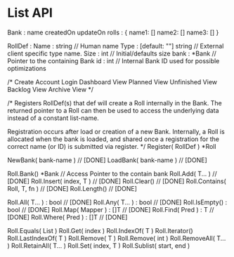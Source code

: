 # List API

Bank :
  name
  createdOn
  updateOn
  rolls : {
    name1: []
    name2: []
    name3: []
  }
  

RollDef :
  Name : string                   // Human name
  Type : [default: ""] string     // External client specific type name.
  Size : int                      // Initial/defaults size
  bank : *Bank                    // Pointer to the containing Bank
  id   : int                      // Internal Bank ID used for possible optimizations
  
/*
  Create Account
  Login
  Dashboard View
  Planned View
  Unfinished View
  Backlog View
  Archive View
*/

/*
  Registers RollDef(s) that def will create a Roll internally in the Bank.
  The returned pointer to a Roll can then be used to access the underlying
  data instead of a constant list-name.
  
  Registration occurs after load or creation of a new Bank.  Internally,
  a Roll is allocated when the bank is loaded, and shared once a registration
  for the correct name (or ID) is submitted via register.
*/
Register( RollDef ) *Roll

NewBank( bank-name )            // [DONE]
LoadBank( bank-name )           // [DONE]

Roll.Bank() *Bank               // Access Pointer to the contain bank
Roll.Add( T... )                // [DONE]
Roll.Insert( index, T )         // [DONE]
Roll.Clear()                    // [DONE]
Roll.Contains( Roll, T, fn )    // [DONE]
Roll.Length()                   // [DONE]

Roll.All( T... ) : bool         // [DONE]
Roll.Any( T... ) : bool         // [DONE]
Roll.IsEmpty() : bool           // [DONE]
Roll.Map( Mapper ) : []T        // [DONE]
Roll.Find( Pred ) : T           // [DONE]
Roll.Where( Pred ) : []T        // [DONE]
 
Roll.Equals( List )
Roll.Get( index )
Roll.IndexOf( T )
Roll.Iterator()
Roll.LastIndexOf( T )
Roll.Remove( T )
Roll.Remove( int )
Roll.RemoveAll( T... )
Roll.RetainAll( T... )
Roll.Set( index, T )
Roll.Sublist( start, end )



